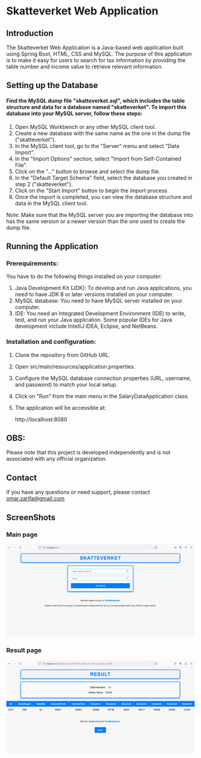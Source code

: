 # Skatteverket Web Application

## Introduction
The Skatteverket Web Application is a Java-based web application built using Spring Boot, HTML, CSS and MySQL. The purpose of this application is to make it easy for users to search for tax information by providing the table number and income value to retrieve relevant information.

## Setting up the Database

#### Find the MySQL dump file "skatteverket.sql", which includes the table structure and data for a database named "skatteverket". To import this database into your MySQL server, follow these steps:

1. Open MySQL Workbench or any other MySQL client tool.
2. Create a new database with the same name as the one in the dump file ("skatteverket").
3. In the MySQL client tool, go to the "Server" menu and select "Data Import".
4. In the "Import Options" section, select "Import from Self-Contained File".
5. Click on the "..." button to browse and select the dump file.
6. In the "Default Target Schema" field, select the database you created in step 2 ("skatteverket").
7. Click on the "Start Import" button to begin the import process.
8. Once the import is completed, you can view the database structure and data in the MySQL client tool.

Note: Make sure that the MySQL server you are importing the database into has the same version or a newer version than the one used to create the dump file.

## Running the Application

### Prerequirements:
You have to do the following things installed on your computer:
1. Java Development Kit (JDK): To develop and run Java applications, you need to have JDK 8 or later versions installed on your computer.
2. MySQL database: You need to have MySQL server installed on your computer.
3. IDE: You need an Integrated Development Environment (IDE) to write, test, and run your Java application. Some popular IDEs for Java development include IntelliJ IDEA, Eclipse, and NetBeans.

### Installation and configuration:
1. Clone the repository from GitHub URL.
2. Open src/main/resources/application.properties.
3. Configure the MySQL database connection properties (URL, username, and password) to match your local setup.
4. Click on "Run" from the main menu in the SalaryDataApplication class.
5. The application will be accessible at:


    http://localhost:8080

## OBS:
Please note that this project is developed independently and is not associated with any official organization.


## Contact

If you have any questions or need support, please contact omar.zarifa@gmail.com

## ScreenShots

### Main page
![Main page](https://github.com/OmarZarifa/Skatteverket-salary-data/blob/master/ScreenShots/App%20main-page.png?raw=true)

### Result page
![Result page](https://github.com/OmarZarifa/Skatteverket-salary-data/blob/master/ScreenShots/Result%20page.png?raw=true)